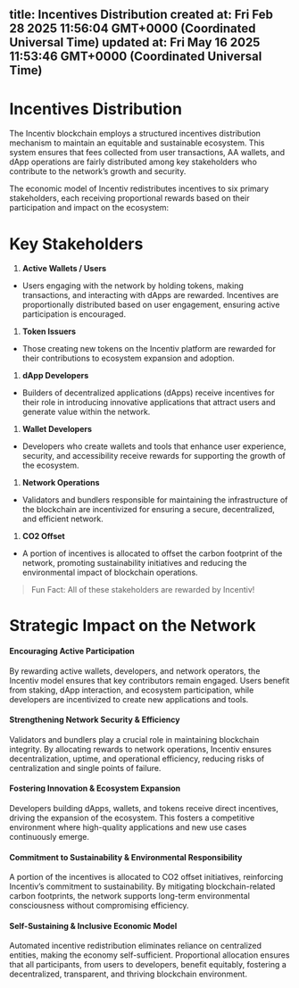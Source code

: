 
title: Incentives Distribution
created at: Fri Feb 28 2025 11:56:04 GMT+0000 (Coordinated Universal Time)
updated at: Fri May 16 2025 11:53:46 GMT+0000 (Coordinated Universal Time)
---

# Incentives Distribution

The Incentiv blockchain employs a structured incentives distribution mechanism to maintain an equitable and sustainable ecosystem. This system ensures that fees collected from user transactions, AA wallets, and dApp operations are fairly distributed among key stakeholders who contribute to the network’s growth and security.

The economic model of Incentiv redistributes incentives to six primary stakeholders, each receiving proportional rewards based on their participation and impact on the ecosystem:

# Key Stakeholders

1. **Active Wallets / Users**

* Users engaging with the network by holding tokens, making transactions, and interacting with dApps are rewarded. Incentives are proportionally distributed based on user engagement, ensuring active participation is encouraged.

1. **Token Issuers**

* Those creating new tokens on the Incentiv platform are rewarded for their contributions to ecosystem expansion and adoption.

1. **dApp Developers**

* Builders of decentralized applications (dApps) receive incentives for their role in introducing innovative applications that attract users and generate value within the network.

1. **Wallet Developers**

* Developers who create wallets and tools that enhance user experience, security, and accessibility receive rewards for supporting the growth of the ecosystem.

1. **Network Operations**

* Validators and bundlers responsible for maintaining the infrastructure of the blockchain are incentivized for ensuring a secure, decentralized, and efficient network.

1. **CO2 Offset**

* A portion of incentives is allocated to offset the carbon footprint of the network, promoting sustainability initiatives and reducing the environmental impact of blockchain operations.

> <Note> Fun Fact: All of these stakeholders are rewarded by Incentiv! </Note>

# Strategic Impact on the Network

#### Encouraging Active Participation

By rewarding active wallets, developers, and network operators, the Incentiv model ensures that key contributors remain engaged. Users benefit from staking, dApp interaction, and ecosystem participation, while developers are incentivized to create new applications and tools.

#### Strengthening Network Security & Efficiency

Validators and bundlers play a crucial role in maintaining blockchain integrity. By allocating rewards to network operations, Incentiv ensures decentralization, uptime, and operational efficiency, reducing risks of centralization and single points of failure.

#### Fostering Innovation & Ecosystem Expansion

Developers building dApps, wallets, and tokens receive direct incentives, driving the expansion of the ecosystem. This fosters a competitive environment where high-quality applications and new use cases continuously emerge.

#### Commitment to Sustainability & Environmental Responsibility

A portion of the incentives is allocated to CO2 offset initiatives, reinforcing Incentiv’s commitment to sustainability. By mitigating blockchain-related carbon footprints, the network supports long-term environmental consciousness without compromising efficiency.

#### Self-Sustaining & Inclusive Economic Model

Automated incentive redistribution eliminates reliance on centralized entities, making the economy self-sufficient. Proportional allocation ensures that all participants, from users to developers, benefit equitably, fostering a decentralized, transparent, and thriving blockchain environment.

          